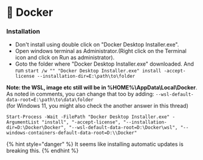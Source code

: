 # 🐳 Docker

### Installation

* Don't install using double click on "Docker Desktop Installer.exe".
* Open windows terminal as Administrator.(Right click on the Terminal icon and click on Run as administrator).
* Goto the folder where "Docker Desktop Installer.exe" downloaded. And run `start /w "" "Docker Desktop Installer.exe" install -accept-license --installation-dir=E:\path\to\folder`

**Note: the WSL, image etc still will be in %HOME%\AppData\Local\Docker**. As noted in comments, you can change that too by adding: `--wsl-default-data-root=E:\path\to\data\folder`\
(for Windows 11, you might also check the another answer in this thread)

```
Start-Process -Wait -FilePath "Docker Desktop Installer.exe" -ArgumentList "install", "-accept-license", "--installation-dir=D:\Docker\Docker", "--wsl-default-data-root=D:\Docker\wsl", "--windows-containers-default-data-root=D:\\Docker"
```

{% hint style="danger" %}
It seems like installing automatic updates is breaking this.
{% endhint %}
